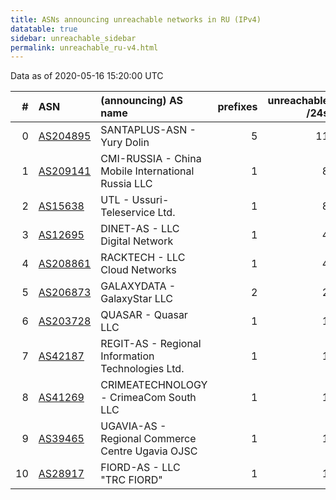 ```yaml
---
title: ASNs announcing unreachable networks in RU (IPv4)
datatable: true
sidebar: unreachable_sidebar
permalink: unreachable_ru-v4.html
---
```


Data as of 2020-05-16 15:20:00 UTC


<div class="datatable-begin"></div>

|   # | ASN                                      | (announcing) AS name                               |   prefixes |   unreachable /24s |
|----:|:-----------------------------------------|:---------------------------------------------------|-----------:|-------------------:|
|   0 | [AS204895](unreachable_AS204895-v4.html) | SANTAPLUS-ASN - Yury Dolin                         |          5 |                 11 |
|   1 | [AS209141](unreachable_AS209141-v4.html) | CMI-RUSSIA - China Mobile International Russia LLC |          1 |                  8 |
|   2 | [AS15638](unreachable_AS15638-v4.html)   | UTL - Ussuri-Teleservice Ltd.                      |          1 |                  8 |
|   3 | [AS12695](unreachable_AS12695-v4.html)   | DINET-AS - LLC Digital Network                     |          1 |                  4 |
|   4 | [AS208861](unreachable_AS208861-v4.html) | RACKTECH - LLC Cloud Networks                      |          1 |                  4 |
|   5 | [AS206873](unreachable_AS206873-v4.html) | GALAXYDATA - GalaxyStar LLC                        |          2 |                  2 |
|   6 | [AS203728](unreachable_AS203728-v4.html) | QUASAR - Quasar LLC                                |          1 |                  1 |
|   7 | [AS42187](unreachable_AS42187-v4.html)   | REGIT-AS - Regional Information Technologies Ltd.  |          1 |                  1 |
|   8 | [AS41269](unreachable_AS41269-v4.html)   | CRIMEATECHNOLOGY - CrimeaCom South LLC             |          1 |                  1 |
|   9 | [AS39465](unreachable_AS39465-v4.html)   | UGAVIA-AS - Regional Commerce Centre Ugavia OJSC   |          1 |                  1 |
|  10 | [AS28917](unreachable_AS28917-v4.html)   | FIORD-AS - LLC "TRC FIORD"                         |          1 |                  1 |

<div class="datatable-end"></div>
